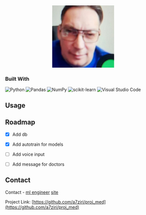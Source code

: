 



<!-- PROJECT SHIELDS -->
<!--
*** I'm using markdown "reference style" links for readability.
*** Reference links are enclosed in brackets [ ] instead of parentheses ( ).
*** See the bottom of this document for the declaration of the reference variables
*** for contributors-url, forks-url, etc. This is an optional, concise syntax you may use.
*** https://www.markdownguide.org/basic-syntax/#reference-style-links
-->


<!-- PROJECT LOGO -->
<br />
<div align="center">
  <a href="https://github.com/a7ziri/proj_med/main">
    <img src="images/logo.jpg" alt="Logo" width="200" height="200">
  </a>

</div>











### Built With



![Python](https://img.shields.io/badge/python-3670A0?style=for-the-badge&logo=python&logoColor=ffdd54)
![Pandas](https://img.shields.io/badge/Pandas-2C2D72?style=for-the-badge&logo=pandas&logoColor=white)
![NumPy](https://img.shields.io/badge/numpy-%23013243.svg?style=for-the-badge&logo=numpy&logoColor=white)
![scikit-learn](https://img.shields.io/badge/scikit--learn-%23F7931E.svg?style=for-the-badge&logo=scikit-learn&logoColor=white)
![Visual Studio Code](https://img.shields.io/badge/Visual%20Studio%20Code-0078d7.svg?style=for-the-badge&logo=visual-studio-code&logoColor=white)









<!-- USAGE EXAMPLES -->
## Usage







<!-- ROADMAP -->
## Roadmap

- [x] Add db
- [x] Add autotrain for  models
- [ ] Add voice input
- [ ] Add message for doctors








<!-- CONTACT -->
## Contact

Contact - [ml engineer](https://t.me/ryoshu1221)
          [site](https://t.me/chpionn)

Project Link: [https://github.com/a7ziri/proj_med](https://github.com/a7ziri/proj_med)









<!-- MARKDOWN LINKS & IMAGES -->
<!-- https://www.markdownguide.org/basic-syntax/#reference-style-links -->
[product-screenshot]:images/3i6des2c9mI.jpg
